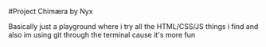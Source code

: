#Project Chimæra by Nyx

Basically just a playground where i try all the HTML/CSS/JS things i find and also im using git through the terminal cause it's more fun